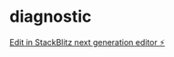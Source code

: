 # diagnostic

[Edit in StackBlitz next generation editor ⚡️](https://stackblitz.com/~/github.com/veryhungryface/diagnostic)